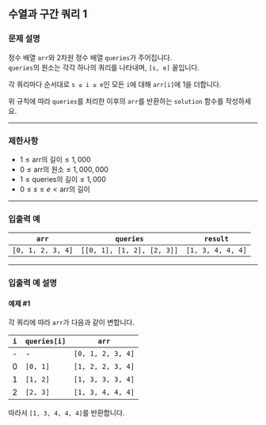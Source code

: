 ## 수열과 구간 쿼리 1

### 문제 설명
정수 배열 `arr`와 2차원 정수 배열 `queries`가 주어집니다.  
`queries`의 원소는 각각 하나의 쿼리를 나타내며, `[s, e]` 꼴입니다.

각 쿼리마다 순서대로 `s ≤ i ≤ e`인 모든 `i`에 대해 `arr[i]`에 1을 더합니다.

위 규칙에 따라 `queries`를 처리한 이후의 `arr`를 반환하는 `solution` 함수를 작성하세요.

---

### 제한사항
- $1 \leq \text{arr의 길이} \leq 1,000$
- $0 \leq \text{arr의 원소} \leq 1,000,000$
- $1 \leq \text{queries의 길이} \leq 1,000$
- $0 \leq s \leq e < \text{arr의 길이}$

---

### 입출력 예

| `arr`             | `queries`                  | `result`          |
|-------------------|----------------------------|-------------------|
| `[0, 1, 2, 3, 4]` | `[[0, 1], [1, 2], [2, 3]]` | `[1, 3, 4, 4, 4]` |

---

### 입출력 예 설명

#### 예제 #1
각 쿼리에 따라 `arr`가 다음과 같이 변합니다.

| `i` | `queries[i]` | `arr`             |
|-----|--------------|-------------------|
| -   | -            | `[0, 1, 2, 3, 4]` |
| 0   | `[0, 1]`     | `[1, 2, 2, 3, 4]` |
| 1   | `[1, 2]`     | `[1, 3, 3, 3, 4]` |
| 2   | `[2, 3]`     | `[1, 3, 4, 4, 4]` |

따라서 `[1, 3, 4, 4, 4]`를 반환합니다.
